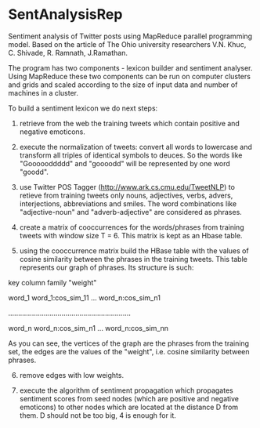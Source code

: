 SentAnalysisRep
===============

Sentiment analysis of Twitter posts using MapReduce parallel programming model.  Based on the article of The Ohio university
researchers V.N. Khuc, C. Shivade, R. Ramnath, J.Ramathan.

The program has two components - lexicon builder and sentiment analyser. Using MapReduce these two components can be run on 
computer clusters and grids and scaled according to the size of input data and number of machines in a cluster.

To build a sentiment lexicon we do next steps:

1) retrieve from the web the training tweets which contain positive and negative emoticons.

2) execute the normalization of tweets: convert all words to lowercase and transform all triples of identical symbols to deuces.
So the words like "Goooooddddd" and "goooodd" will be represented by one word "goodd".

3) use Twitter POS Tagger (http://www.ark.cs.cmu.edu/TweetNLP) to retieve from training tweets only nouns, adjectives, verbs, advers, interjections, abbreviations and smiles. The word combinations like "adjective-noun" and "adverb-adjective" are considered as phrases. 

4) create a matrix of cooccurrences for the words/phrases from training tweets with window size T = 6. This matrix is kept as an Hbase table.

5) using the cooccurrence matrix build the HBase table with the values of cosine similarity between the phrases in the training tweets. 
This table represents our graph of phrases. Its structure is such:

  key             column family "weight"
  
  word_1        word_1:cos_sim_11 ... word_n:cos_sim_n1
  
  ..............................................................
  
  word_n        word_n:cos_sim_n1 ... word_n:cos_sim_nn
  
As you can see, the vertices of the graph are the phrases from the training set, the edges are the values of the "weight",
i.e. cosine similarity between phrases.

6) remove edges with low weights.

7) execute the algorithm of sentiment propagation which propagates sentiment scores from seed nodes (which are positive and negative emoticons) to other nodes which are located at the distance D from them. D should not be too big, 4 is enough for it.
